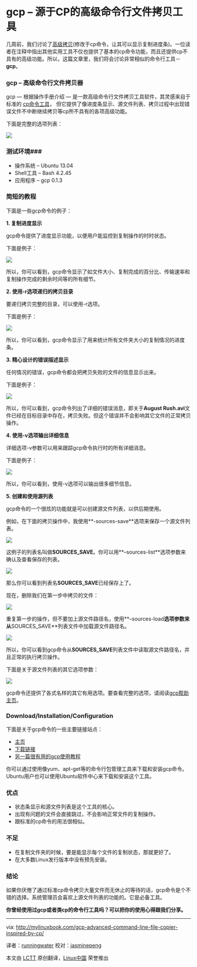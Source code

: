 gcp – 源于CP的高级命令行文件拷贝工具
================================================================================
几周前，我们讨论了[高级拷贝][1](修改于cp命令，让其可以显示复制进度条)。一位读者在注释中指出其他实用工具不仅也提供了基本的cp命令功能，而且还提供cp不具有的高级功能。所以，这篇文章里，我们将会讨论非常相似的命令行工具－**gcp**。

### gcp – 高级命令行文件拷贝器 ###

gcp — 根据操作手册介绍 — 是一款高级命令行文件拷贝工具软件，其灵感来自于标准的 [cp命令工具][2]， 但它提供了像进度条显示、源文件列表、拷贝过程中出现错误文件不中断继续拷贝等cp所不具有的各项高级功能。

下面是完整的选项列表：

![](http://mylinuxbook.com/wp-content/uploads/2013/10/gcp-main.png)

### 测试环境###

- 操作系统 – Ubuntu 13.04
- Shell工具 – Bash 4.2.45
- 应用程序 – gcp 0.1.3

### 简短的教程 ###

下面是一些gcp命令的例子：

**1. 复制进度显示**

gcp命令提供了进度显示功能，以便用户能监控到复制操作的时时状态。

下面是例子：

![](http://mylinuxbook.com/wp-content/uploads/2013/10/gcp-1.png)

所以，你可以看到，gcp命令显示了如文件大小、复制完成的百分比、传输速率和复制操作完成的剩余时间等的所有细节。

**2. 使用-r选项递归的拷贝目录**

要递归拷贝完整的目录，可以使用-r选项。

下面是例子：

![](http://mylinuxbook.com/wp-content/uploads/2013/10/gcp-2.png)

所以，你可以看到，gcp命令显示了用来统计所有文件夹大小的复制情况的进度条。

**3. 精心设计的错误描述显示**

任何情况的错误，gcp命令都会把拷贝失败的文件的信息显示出来。

下面是例子：

![](http://mylinuxbook.com/wp-content/uploads/2013/10/gcp-3.png)

所以，你可以看到，gcp命令列出了详细的错误消息，即关于**August Rush.avi**文件已经在目标目录中存在，拷贝失败。但这个错误并不会影响其它文件的正常拷贝操作。

**4. 使用-v选项输出详细信息**

详细选项-v参数可以用来跟踪gcp命令执行时的所有详细消息。

下面是例子：

![](http://mylinuxbook.com/wp-content/uploads/2013/10/gcp-4.png)

所以，你可以看到，使用-v选项可以输出很多细节信息。

**5. 创建和使用源列表**

gcp命令的一个很炫的功能就是可以创建源文件列表，以供后期使用。

例如，在下面的拷贝操作中，我使用**-sources-save**选项来保存一个源文件列表。

![](http://mylinuxbook.com/wp-content/uploads/2013/10/gcp-5-1.png)

这例子的列表名叫做**SOURCES_SAVE**。你可以用**–sources-list**选项参数来确认及查看保存的列表。

![](http://mylinuxbook.com/wp-content/uploads/2013/10/gcp-5-3.png)

那么你可以看到列表名**SOURCES_SAVE**已经保存上了。

现在，删除我们在第一步中拷贝的文件：

![](http://mylinuxbook.com/wp-content/uploads/2013/10/gcp-5-2.png)

重复第一步的操作，但不要加上源文件路径名，使用**–sources-load**选项参数来从**SOURCES_SAVE**列表文件中加载源文件路径名。

![](http://mylinuxbook.com/wp-content/uploads/2013/10/gcp-5-4.png)

所以，你可以看到gcp命令从**SOURCES_SAVE**列表文件中读取源文件路径名，并且正常的执行拷贝操作。

下面是关于源文件列表的其它选项参数：

![](http://mylinuxbook.com/wp-content/uploads/2013/10/gcp-5-5.png)

gcp命令还提供了各式名样的其它有用选项。要查看完整的选项，请阅读[gcp帮助主页][3]。

### Download/Installation/Configuration ###

下面是关于gcp命令的一些主要链接站点：

- [主页][4]
- [下载链接][5]
- [另一篇很有用的gcp使用教程][6]

你可以通过使用像yum、apt-get等的命令行包管理工具来下载和安装gcp命令。Ubuntu用户也可以使用Ubuntu软件中心来下载和安装这个工具。

### 优点 ###

- 状态条显示和源文件列表是这个工具的核心。
- 出现有问题的文件会直接跳过，不会影响正常文件的复制操作。
- 跟标准的cp命令的用法很相似。

### 不足 ###

- 在复制文件夹的时候，要是能显示每个文件的复制状态，那就更好了。
- 在大多数Linux发行版本中没有预先安装。

### 结论 ###

如果你厌倦了通过标准cp命令拷贝大量文件而无休止的等待的话，gcp命令是个不错的选择。系统管理员会喜欢上源文件列表的功能的。它是必备工具。

**你曾经使用过gcp或者类cp的命令行工具吗？可以把你的使用心得跟我们分享。**

--------------------------------------------------------------------------------

via: http://mylinuxbook.com/gcp-advanced-command-line-file-copier-inspired-by-cp/

译者：[runningwater](https://github.com/runningwater) 校对：[jasminepeng](https://github.com/jasminepeng)

本文由 [LCTT](https://github.com/LCTT/TranslateProject) 原创翻译，[Linux中国](http://linux.cn/) 荣誉推出

[1]:http://mylinuxbook.com/advanced-copy-cp-command/
[2]:http://www.cyberciti.biz/faq/cp-copy-command-in-unix-examples/
[3]:http://manpages.ubuntu.com/manpages/precise/en/man1/gcp.1.html
[4]:http://wiki.goffi.org/wiki/Gcp/en
[5]:http://wiki.goffi.org/wiki/Gcp/en
[6]:http://www.hecticgeek.com/2012/03/gcp-command-line-file-copy-ubuntu-linux/

